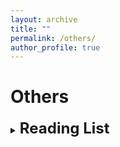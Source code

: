```yaml
---
layout: archive
title: ""
permalink: /others/
author_profile: true
---
```


<!-- {% if author.googlescholar %}
  You can also find my articles on <u><a href="{{author.googlescholar}}">my Google Scholar profile</a>.</u>
{% endif %}

{% include base_path %}

{% for post in site.publications reversed %}
  {% include archive-single.html %}
{% endfor %} -->

# Others

<details>
<summary> 
<b><font size = "+2">Reading List</font></b>
</summary>
<ul>
  <details>
  <summary> 
  <b>Quantum Many-Body Physics and Quantum Field Theory</b>
  </summary>
  <ul>
  <li>Quantum Theory of Many-Particle Systems (Fetter/Walacka)</li>
  <li>Quantum Many-Particle Systems (Negele/Orland)</li>
  <li>Introduction to Many-Body Physics (Coleman)</li>
  <li>Methods of Quantum Field Theory in Statistical Physics (Abrikosov/Gorkov/Dzyaloshinski)</li>
  <li>A Guide to Feynman Diagrams in the Many-Body Problem (Mattuck)</li>
  <li>Nonequilibrium Many-Body Theory of Quantum Systems - A Modern Introduction (Stefanucci/van Leeuwen)</li>
  <li>Condensed Matter Field Theory (Altland/Simons)</li>
  <li>Quantum Field Theory of Non-equilibium States (Rammer)</li>
  <li>Field Theory of Non-equilibrium Systems (Kamenev)</li>
  <li>Renormalization Group and Effective Field Theory Approaches to Many-Body systems (Polonyi/Schwenk)</li>
  <li>Path Integrals and Quantum Processes (Swanson)</li>
  <li>Ultracold Quantum Fields (Stoof/Gubbels/Dickerscheid)</li>
  <li>Self-consistent Quantum Field Theory and Bosonization for Strongly Correlated Electron Systems (Haussmann)</li>
  </ul>
  </details>

  <details>
  <summary> 
  <b>Electronic Structure and Quantum Chemistry</b>
  </summary>
  <ul>
  <li>Interacting Electrons (Martin/Reining/Ceperley)</li>
  <li>Electronic Structure (Martin)</li>
  <li>Density Functional Theory: An Advanced Course (Engel/Dreizler)</li>
  <li>Time-Dependent Density-Functional Theory: Concepts and Applications (Ullrich)</li>
  <li>Modern Quantum Chemistry (Szabo/Ostlund)</li>
  <li>Molecular Electronic-Structure Theory (Helgaker/Jørgensen/Olsen)</li> 
  <li>Introduction to Relativistic Quantum Chemistry (Dyall/Fægri)</li>
  <li>Relativistic Quantum Chemistry: The Fundamental Theory of Molecular Science (Reiher/Wolf)</li>
  <li>Many-Body Approach to Electronic Excitations (Bechstedt)</li>
  </ul>
  </details>

  <details>
  <summary> 
  <b>Open Quantum System</b>
  </summary>
  <ul>
  <li>The Theory of Open Quantum Systems (Petruccione/Breuer)</li>
  </ul>
  </details>

  <details>
  <summary> 
  <b>Quantum Computation</b>
  </summary>
  <ul>
  <li>Quantum Computation and Quantum Information (Nielsen/Chuang)</li>
  </ul>
  </details>

  <details>
  <summary> 
  <b>Solid State Physics</b>
  </summary>
  <ul>
  <li>Introduction to Solid State Physics (Kittel)</li>
  <li>Solid State Physics (Ashcroft/Mermin)</li>
  </ul>
  </details>

  <details>
  <summary> 
  <b>Chemical Physics</b>
  </summary>
  <ul>
  <li>Chemical Applications of Group Theory (Cotton)</li>
  <li>Symmetry and Spectroscopy: An Introduction to Vibrational and Electronic Spectroscopy (Harris/Bertolucci)</li>
  <li>Charge and Energy Transfer Dynamics in Molecular Systems (May/Kühn)</li>
  <li>Chemical Dynamics in Condensed Phases: Relaxation, Transfer, and Reactions in Condensed Molecular Systems (Nitzan)</li>
  </ul>
  </details>

  <details>
  <summary> 
  <b>Mathematical Physics</b>
  </summary>
  <ul>
  <li>Mathematical Methods for Physics and Engineering: A Comprehensive Guide (Riley/Hobson/Bence)</li>
  <li>A Course in Modern Mathematical Physics: Groups, Hilbert Space and Differential Geometry (Szekeres)</li>
  <li>Mathematical Physics: A Modern Introduction to Its Foundations (Hassani)</li>
  <li>Group Theory: Application to the Physics of Condensed Matter (Dresselhaus/Dresselhaus/Jorio)</li>
  </ul>
  </details>

  <details>
  <summary> 
  <b>Quantum Physics</b>
  </summary>
  <ul>
  <li>Introduction to Quantum Mechanics (Griffith)</li>
  <li>Modern Quantum Mechanics (Sakurai/Napolitano)</li>
  <li>Principles of Quantum Mechanics (Shankar)</li>
  <li>Green's Functions in Quantum Physics (Economou)</li>
  </ul>
  </details>

  <details>
  <summary> 
  <b>Statistical Physics</b>
  </summary>
  <ul>
  <li>Statistical Mechanics (Pathria/Beale)</li>
  <li>Introduction to Modern Statistical Mechanics (Chandler)</li>
  <li>Statistical Mechanics: Theory and Molecular Simulation (Tuckerman)</li>
  <li>Nonequilibrium Statistical Mechanics (Zwanzig)</li>
  <li>Statistical Physics of Particles (Kardar)</li>
  <li>Statistical Physics of Fields (Kardar)</li>
  </ul>
  </details>

  <details>
  <summary> 
  <b>Electrodynamics</b>
  </summary>
  <ul>
  <li>Introduction to Electrodynamics (Griffith)</li>
  <li>Classical Electrodynamics (Jackson)</li>
  </ul>
  </details>

  <details>
  <summary> 
  <b>Classical Mechanics</b>
  </summary>
  <ul>
  <li>Mechanics (Landau/Lifshitz)</li>
  <li>Classical Mechanics (Goldstein/Poole/Safko)</li>
  <li>Mathematical Methods of Classical Mechanics (Arnold)</li>
  </ul>
  </details>

  <details>
  <summary> 
  <b>Mathematics</b>
  </summary>
  <ul>
  <li>Mathematical Analysis (Zorich)</li>
  <li>Introduction to Algebra (Kostrikin)</li>
  <li>Linear Algebra Done Right (Axler)</li>
  <li>Algebra (Artin)</li>
  <li>Complex Analysis (Ahlfors)</li>
  <li>Matrix Computations (Golub/Van Loan)</li>
  </ul>
  </details>
</ul>
</details>